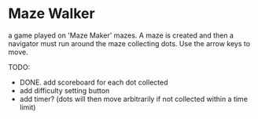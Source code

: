 # Maze Walker
a game played on 'Maze Maker' mazes. 
A maze is created and then a navigator must run around the maze collecting dots.
Use the arrow keys to move.

TODO:

- DONE. add scoreboard for each dot collected
- add difficulty setting button
- add timer? (dots will then move arbitrarily if not collected within a time limit)

